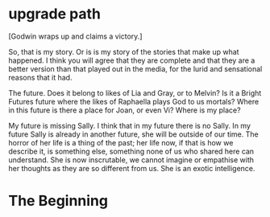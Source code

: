
# upgrade path

[Godwin wraps up and claims a victory.]

So, that is my story. Or is is my story of the stories that make up what happened. I think you will agree that they are complete and that they are a better version than that played out in the media, for the lurid and sensational reasons that it had.

The future. Does it belong to likes of Lia and Gray, or to Melvin? Is it a Bright Futures future where the likes of Raphaella plays God to us mortals? Where in this future is there a place for Joan, or even Vi? Where is my place?

My future is missing Sally. I think that in my future there is no Sally. In my future Sally is already in another future, she will be outside of our time. The horror of her life is a thing of the past; her life now, if that is how we describe it, is something else, something none of us who shared here can understand. She is now inscrutable, we cannot imagine or empathise with her thoughts as they are so different from us. She is an exotic intelligence.



# The Beginning

